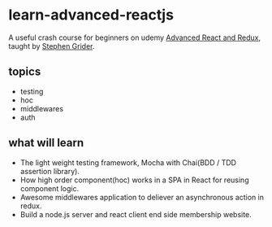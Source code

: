 # learn-advanced-reactjs
A useful crash course for beginners on udemy [Advanced React and Redux](https://www.udemy.com/react-redux-tutorial/learn/v4/overview), taught by [Stephen Grider](https://github.com/StephenGrider).

## topics
* testing
* hoc
* middlewares
* auth

## what will learn
* The light weight testing framework, Mocha with Chai(BDD / TDD assertion library).
* How high order component(hoc) works in a SPA in React for reusing component logic.
* Awesome middlewares application to deliever an asynchronous action in redux.
* Build a node.js server and react client end side membership website.
